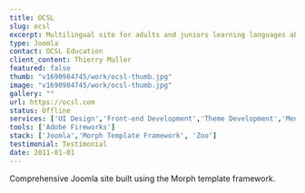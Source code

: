 ```yaml
---
title: OCSL
slug: ocsl
excerpt: Multilingual site for adults and juniors learning languages abroad.
type: Joomla
contact: OCSL Education
client_content: Thierry Muller
featured: false
thumb: "v1690984745/work/ocsl-thumb.jpg"
image: "v1690984745/work/ocsl-thumb.jpg"
gallery: ""
url: https://ocsl.com
status: Offline
services: ['UI Design','Front-end Development','Theme Development','Mentoring']
tools: ['Adobe Fireworks']
stack: ['Joomla','Morph Template Framework', 'Zoo']
testimonial: Testimonial
date: 2011-01-01
---
```

Comprehensive Joomla site built using the Morph template framework.